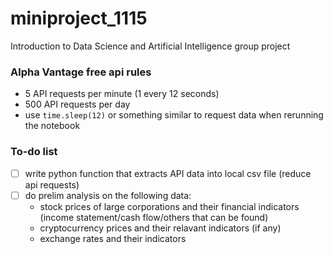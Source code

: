 # miniproject_1115
Introduction to Data Science and Artificial Intelligence group project

### Alpha Vantage free api rules
- 5 API requests per minute (1 every 12 seconds)
- 500 API requests per day
- use `time.sleep(12)` or something similar to request data when rerunning the notebook

### To-do list
- [ ] write python function that extracts API data into local csv file (reduce api requests)
- [ ] do prelim analysis on the following data:
    - stock prices of large corporations and their financial indicators (income statement/cash flow/others that can be found)
    - cryptocurrency prices and their relavant indicators (if any)
    - exchange rates and their indicators

